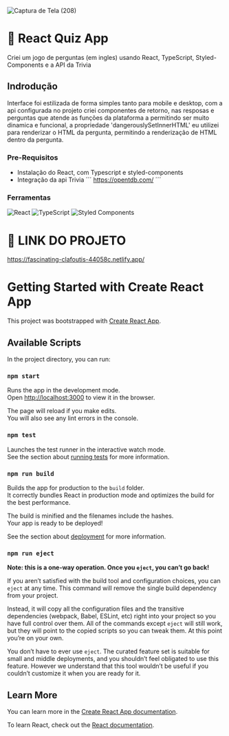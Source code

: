 ![Captura de Tela (208)](https://github.com/PauloAquarius0299/react-quiz-app/assets/114706743/00104b0e-8539-41ce-8ec9-99c5518b4f88)
# 🔣 React Quiz App 
Criei um jogo de perguntas (em ingles) usando React, TypeScript, Styled-Components e a API da Trivia
## Indrodução 
Interface foi estilizada de forma simples tanto para mobile e desktop, com a api configurada no projeto criei componentes de retorno, nas resposas e perguntas que atende as funções da plataforma a permitindo ser muito dinamica e funcional, a propriedade 'dangerouslySetInnerHTML' eu utilizei para renderizar o HTML da pergunta, permitindo a renderização de HTML dentro da pergunta.
### Pre-Requisitos 
* Instalação do React, com Typescript e styled-components
* Integração da api Trivia
´´´
https://opentdb.com/
´´´
### Ferramentas 
![React](https://img.shields.io/badge/react-%2320232a.svg?style=for-the-badge&logo=react&logoColor=%2361DAFB)
![TypeScript](https://img.shields.io/badge/typescript-%23007ACC.svg?style=for-the-badge&logo=typescript&logoColor=white)
![Styled Components](https://img.shields.io/badge/styled--components-DB7093?style=for-the-badge&logo=styled-components&logoColor=white)
# 🚀 LINK DO PROJETO
https://fascinating-clafoutis-44058c.netlify.app/

# Getting Started with Create React App

This project was bootstrapped with [Create React App](https://github.com/facebook/create-react-app).

## Available Scripts

In the project directory, you can run:

### `npm start`

Runs the app in the development mode.\
Open [http://localhost:3000](http://localhost:3000) to view it in the browser.

The page will reload if you make edits.\
You will also see any lint errors in the console.

### `npm test`

Launches the test runner in the interactive watch mode.\
See the section about [running tests](https://facebook.github.io/create-react-app/docs/running-tests) for more information.

### `npm run build`

Builds the app for production to the `build` folder.\
It correctly bundles React in production mode and optimizes the build for the best performance.

The build is minified and the filenames include the hashes.\
Your app is ready to be deployed!

See the section about [deployment](https://facebook.github.io/create-react-app/docs/deployment) for more information.

### `npm run eject`

**Note: this is a one-way operation. Once you `eject`, you can’t go back!**

If you aren’t satisfied with the build tool and configuration choices, you can `eject` at any time. This command will remove the single build dependency from your project.

Instead, it will copy all the configuration files and the transitive dependencies (webpack, Babel, ESLint, etc) right into your project so you have full control over them. All of the commands except `eject` will still work, but they will point to the copied scripts so you can tweak them. At this point you’re on your own.

You don’t have to ever use `eject`. The curated feature set is suitable for small and middle deployments, and you shouldn’t feel obligated to use this feature. However we understand that this tool wouldn’t be useful if you couldn’t customize it when you are ready for it.

## Learn More

You can learn more in the [Create React App documentation](https://facebook.github.io/create-react-app/docs/getting-started).

To learn React, check out the [React documentation](https://reactjs.org/).
